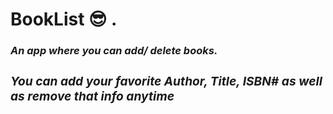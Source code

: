 # BookList    😎 . 
 <h3><em>An app where you can add/ delete books.<h3><em>You can add your favorite Author, Title, ISBN# as well as remove that info anytime<em></h3>
